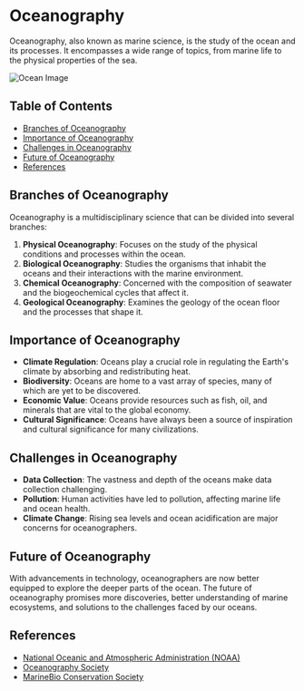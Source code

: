 # Oceanography

Oceanography, also known as marine science, is the study of the ocean and its processes. It encompasses a wide range of topics, from marine life to the physical properties of the sea.

![Ocean Image](https://path-to-your-image.com/ocean-image.jpg)

## Table of Contents

- [Branches of Oceanography](#branches-of-oceanography)
- [Importance of Oceanography](#importance-of-oceanography)
- [Challenges in Oceanography](#challenges-in-oceanography)
- [Future of Oceanography](#future-of-oceanography)
- [References](#references)

## Branches of Oceanography

Oceanography is a multidisciplinary science that can be divided into several branches:

1. **Physical Oceanography**: Focuses on the study of the physical conditions and processes within the ocean.
2. **Biological Oceanography**: Studies the organisms that inhabit the oceans and their interactions with the marine environment.
3. **Chemical Oceanography**: Concerned with the composition of seawater and the biogeochemical cycles that affect it.
4. **Geological Oceanography**: Examines the geology of the ocean floor and the processes that shape it.

## Importance of Oceanography

- **Climate Regulation**: Oceans play a crucial role in regulating the Earth's climate by absorbing and redistributing heat.
- **Biodiversity**: Oceans are home to a vast array of species, many of which are yet to be discovered.
- **Economic Value**: Oceans provide resources such as fish, oil, and minerals that are vital to the global economy.
- **Cultural Significance**: Oceans have always been a source of inspiration and cultural significance for many civilizations.

## Challenges in Oceanography

- **Data Collection**: The vastness and depth of the oceans make data collection challenging.
- **Pollution**: Human activities have led to pollution, affecting marine life and ocean health.
- **Climate Change**: Rising sea levels and ocean acidification are major concerns for oceanographers.

## Future of Oceanography

With advancements in technology, oceanographers are now better equipped to explore the deeper parts of the ocean. The future of oceanography promises more discoveries, better understanding of marine ecosystems, and solutions to the challenges faced by our oceans.

## References

- [National Oceanic and Atmospheric Administration (NOAA)](https://www.noaa.gov/)
- [Oceanography Society](https://tos.org/)
- [MarineBio Conservation Society](https://marinebio.org/)